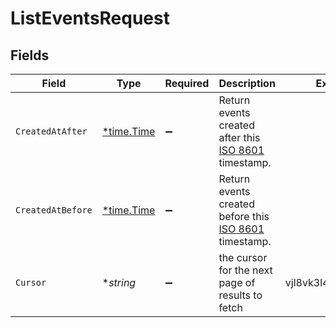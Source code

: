# ListEventsRequest


## Fields

| Field                                                                                           | Type                                                                                            | Required                                                                                        | Description                                                                                     | Example                                                                                         |
| ----------------------------------------------------------------------------------------------- | ----------------------------------------------------------------------------------------------- | ----------------------------------------------------------------------------------------------- | ----------------------------------------------------------------------------------------------- | ----------------------------------------------------------------------------------------------- |
| `CreatedAtAfter`                                                                                | [*time.Time](https://pkg.go.dev/time#Time)                                                      | :heavy_minus_sign:                                                                              | Return events created after this [ISO 8601](https://en.wikipedia.org/wiki/ISO_8601) timestamp.  |                                                                                                 |
| `CreatedAtBefore`                                                                               | [*time.Time](https://pkg.go.dev/time#Time)                                                      | :heavy_minus_sign:                                                                              | Return events created before this [ISO 8601](https://en.wikipedia.org/wiki/ISO_8601) timestamp. |                                                                                                 |
| `Cursor`                                                                                        | **string*                                                                                       | :heavy_minus_sign:                                                                              | the cursor for the next page of results to fetch                                                | vjl8vk3l4o8dhsjlzh==                                                                            |